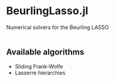 # BeurlingLasso.jl

Numerical solvers for the Beurling LASSO
<br/><br/>

## Available algorithms
* Sliding Frank-Wolfe
* Lasserre hierarchies
